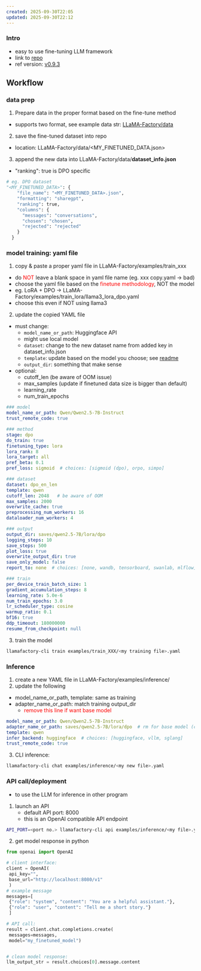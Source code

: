 ```yaml
---
created: 2025-09-30T22:05
updated: 2025-09-30T22:12
---
```

### Intro
- easy to use fine-tuning LLM framework
- link to [repo](https://github.com/hiyouga/LLaMA-Factory.git)
 - ref version: [v0.9.3](https://github.com/hiyouga/LLaMA-Factory/releases/tag/v0.9.3)

## Workflow
### data prep
1. Prepare data in the proper format based on the fine-tune method
 - supports two format, see example data str: [LLaMA-Factory/data](https://github.com/hiyouga/LLaMA-Factory/tree/2b27283ba0566eda9ec7ac335642807189c87e70/data)
2. save the fine-tuned dataset into repo
 - location: LLaMA-Factory/data/<MY_FINETUNED_DATA.json>
3. append the new data into LLaMA-Factory/data/**dataset_info.json**
 - "ranking": true is DPO specific
```python
# eg. DPO dataset
"<MY_FINETUNED_DATA>": {
    "file_name": "<MY_FINETUNED_DATA>.json",
    "formatting": "sharegpt",
    "ranking": true,
    "columns": {
      "messages": "conversations",
      "chosen": "chosen",
      "rejected": "rejected"
    }
  }
```
### model training: yaml file
1. copy & paste a proper yaml file in LLaMA-Factory/examples/train_xxx
 - do <span style="color:rgb(255, 0, 0)">NOT</span> leave a blank space in yaml file name (eg. xxx copy.yaml $\rightarrow$ bad)
 - choose the yaml file based on the <span style="color:rgb(255, 0, 0)">finetune methodology</span>, NOT the model
 - eg. LoRA + DPO $\rightarrow$ LLaMA-Factory/examples/train_lora/llama3_lora_dpo.yaml
  - choose this even if NOT using llama3
2. update the copied YAML file
 - must change:
	 - `model_name_or_path`: Huggingface API
	 - might use local model
	 - `dataset`: change to the new dataset name from added key in dataset_info.json
	 - `template`: update based on the model you choose; see [readme](https://github.com/hiyouga/LLaMA-Factory/tree/2b27283ba0566eda9ec7ac335642807189c87e70?tab=readme-ov-file#supported-models)
	 - `output_dir`: something that make sense
 - optional:
	 - cutoff_len (be aware of OOM issue)
	 - max_samples (update if finetuned data size is bigger than default)
	 - learning_rate
	 - num_train_epochs
```yaml
### model
model_name_or_path: Qwen/Qwen2.5-7B-Instruct
trust_remote_code: true

### method
stage: dpo
do_train: true
finetuning_type: lora
lora_rank: 8
lora_target: all
pref_beta: 0.1
pref_loss: sigmoid  # choices: [sigmoid (dpo), orpo, simpo]

### dataset
dataset: dpo_en_len
template: qwen
cutoff_len: 2048   # be aware of OOM
max_samples: 2000
overwrite_cache: true
preprocessing_num_workers: 16
dataloader_num_workers: 4

### output
output_dir: saves/qwen2.5-7B/lora/dpo
logging_steps: 10
save_steps: 500
plot_loss: true
overwrite_output_dir: true
save_only_model: false
report_to: none  # choices: [none, wandb, tensorboard, swanlab, mlflow]

### train
per_device_train_batch_size: 1
gradient_accumulation_steps: 8
learning_rate: 5.0e-6
num_train_epochs: 3.0
lr_scheduler_type: cosine
warmup_ratio: 0.1
bf16: true
ddp_timeout: 180000000
resume_from_checkpoint: null
```
3. train the model
```bash
llamafactory-cli train examples/train_XXX/<my training file>.yaml
```
### Inference
1. create a new YAML file in LLaMA-Factory/examples/inference/
2. update the following
 - model_name_or_path, template: same as training
 - adapter_name_or_path: match training output_dir
	 - <span style="color:rgb(255, 0, 0)">remove this line if want base model</span>
```YAML
model_name_or_path: Qwen/Qwen2.5-7B-Instruct
adapter_name_or_path: saves/qwen2.5-7B/lora/dpo  # rm for base model (ctrl set)
template: qwen
infer_backend: huggingface  # choices: [huggingface, vllm, sglang]
trust_remote_code: true
```
3. CLI inference:
```bash
llamafactory-cli chat examples/inference/<my new file>.yaml
```
### API call/deployment
- to use the LLM for inference in other program
1. launch an API
	- default API port: 8000
	- this is an OpenAI compatible API endpoint
```bash
API_PORT=<port no.> llamafactory-cli api examples/inference/<my file>.yaml
```
2. get model response in python
```python
from openai import OpenAI

# client interface:
client = OpenAI(
 api_key="",
 base_url="http://localhost:8080/v1"
 )
# example message
messages=[
 {"role": "system", "content": "You are a helpful assistant."},
 {"role": "user", "content": "Tell me a short story."}
 ]

# API call: 
result = client.chat.completions.create(
 messages=messages,
 model="my_finetuned_model")


# clean model response:
llm_output_str = result.choices[0].message.content
```